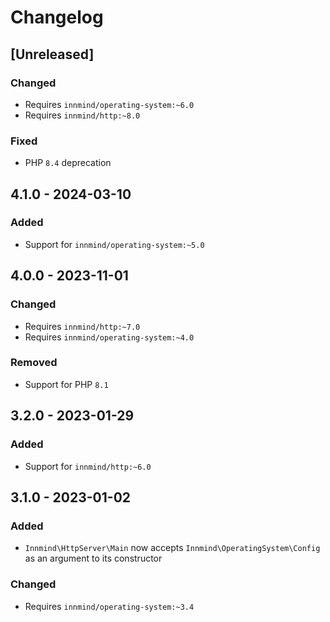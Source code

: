 # Changelog

## [Unreleased]

### Changed

- Requires `innmind/operating-system:~6.0`
- Requires `innmind/http:~8.0`

### Fixed

- PHP `8.4` deprecation

## 4.1.0 - 2024-03-10

### Added

- Support for `innmind/operating-system:~5.0`

## 4.0.0 - 2023-11-01

### Changed

- Requires `innmind/http:~7.0`
- Requires `innmind/operating-system:~4.0`

### Removed

- Support for PHP `8.1`

## 3.2.0 - 2023-01-29

### Added

- Support for `innmind/http:~6.0`

## 3.1.0 - 2023-01-02

### Added

- `Innmind\HttpServer\Main` now accepts `Innmind\OperatingSystem\Config` as an argument to its constructor

### Changed

- Requires `innmind/operating-system:~3.4`
